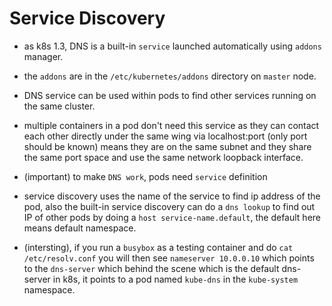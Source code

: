 # Service Discovery

- as k8s 1.3, DNS is a built-in `service` launched automatically using `addons` manager.

- the `addons` are in the `/etc/kubernetes/addons` directory on `master` node.

- DNS service can be used within pods to find other services running on the same cluster.

- multiple containers in a pod don't need this service as they can contact each other directly under the same wing via localhost:port (only port should be known) means they are on the same subnet and they share the same port space and use the same network loopback interface.

- (important) to make `DNS work`, pods need `service` definition

- service discovery uses the name of the service to find ip address of the pod, also the built-in service discovery can do a `dns lookup` to find out IP of other pods by doing a `host service-name.default`, the default here means default namespace.

- (intersting), if you run a `busybox` as a testing container and do `cat /etc/resolv.conf` you will then see `nameserver 10.0.0.10` which points to the `dns-server` which behind the scene which is the default dns-server in k8s, it points to a pod named `kube-dns`
in the `kube-system` namespace.

